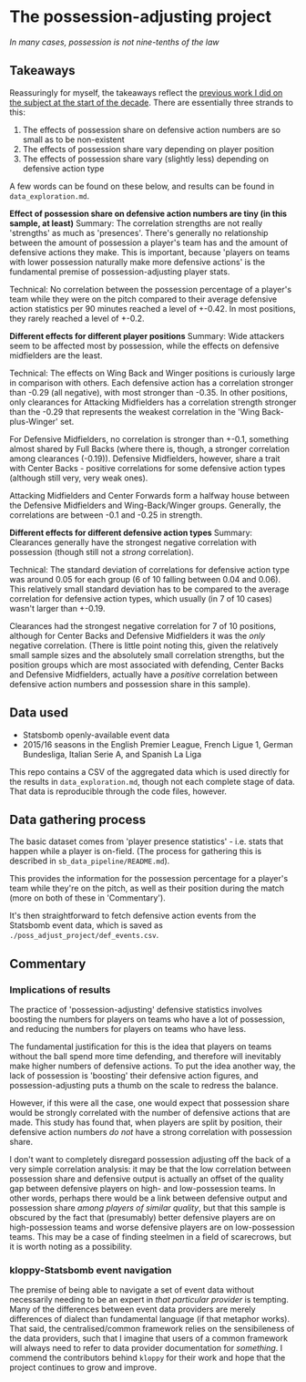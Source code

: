 # The possession-adjusting project

_In many cases, possession is not nine-tenths of the law_

## Takeaways

Reassuringly for myself, the takeaways reflect the [previous work I did on the subject at the start of the decade](https://www.getgoalsideanalytics.com/duels-position-possession-adjusting/). There are essentially three strands to this:

1. The effects of possession share on defensive action numbers are so small as to be non-existent
2. The effects of possession share vary depending on player position
3. The effects of possession share vary (slightly less) depending on defensive action type

A few words can be found on these below, and results can be found in `data_exploration.md`.

**Effect of possession share on defensive action numbers are tiny (in this sample, at least)**
Summary: The correlation strengths are not really 'strengths' as much as 'presences'. There's generally no relationship between the amount of possession a player's team has and the amount of defensive actions they make. This is important, because 'players on teams with lower possession naturally make more defensive actions' is the fundamental premise of possession-adjusting player stats.

Technical: No correlation between the possession percentage of a player's team while they were on the pitch compared to their average defensive action statistics per 90 minutes reached a level of +-0.42. In most positions, they rarely reached a level of +-0.2.

**Different effects for different player positions**
Summary: Wide attackers seem to be affected most by possession, while the effects on defensive midfielders are the least.

Technical: The effects on Wing Back and Winger positions is curiously large in comparison with others. Each defensive action has a correlation stronger than -0.29 (all negative), with most stronger than -0.35. In other positions, only clearances for Attacking Midfielders has a correlation strength stronger than the -0.29 that represents the weakest correlation in the 'Wing Back-plus-Winger' set.

For Defensive Midfielders, no correlation is stronger than +-0.1, something almost shared by Full Backs (where there is, though, a stronger correlation among clearances (-0.19)). Defensive Midfielders, however, share a trait with Center Backs - positive correlations for some defensive action types (although still very, very weak ones).

Attacking Midfielders and Center Forwards form a halfway house between the Defensive Midfielders and Wing-Back/Winger groups. Generally, the correlations are between -0.1 and -0.25 in strength.

**Different effects for different defensive action types**
Summary: Clearances generally have the strongest negative correlation with possession (though still not a _strong_ correlation).

Technical: The standard deviation of correlations for defensive action type was around 0.05 for each group (6 of 10 falling between 0.04 and 0.06). This relatively small standard deviation has to be compared to the average correlation for defensive action types, which usually (in 7 of 10 cases) wasn't larger than +-0.19.

Clearances had the strongest negative correlation for 7 of 10 positions, although for Center Backs and Defensive Midfielders it was the _only_ negative correlation. (There is little point noting this, given the relatively small sample sizes and the absolutely small correlation strengths, but the position groups which are most associated with defending, Center Backs and Defensive Midfielders, actually have a _positive_ correlation between defensive action numbers and possession share in this sample).

## Data used

- Statsbomb openly-available event data
- 2015/16 seasons in the English Premier League, French Ligue 1, German Bundesliga, Italian Serie A, and Spanish La Liga

This repo contains a CSV of the aggregated data which is used directly for the results in `data_exploration.md`, though not each complete stage of data. That data is reproducible through the code files, however.

## Data gathering process

The basic dataset comes from 'player presence statistics' - i.e. stats that happen while a player is on-field. (The process for gathering this is described in `sb_data_pipeline/README.md`).

This provides the information for the possession percentage for a player's team while they're on the pitch, as well as their position during the match (more on both of these in 'Commentary').

It's then straightforward to fetch defensive action events from the Statsbomb event data, which is saved as `./poss_adjust_project/def_events.csv`.

## Commentary

### Implications of results

The practice of 'possession-adjusting' defensive statistics involves boosting the numbers for players on teams who have a lot of possession, and reducing the numbers for players on teams who have less.

The fundamental justification for this is the idea that players on teams without the ball spend more time defending, and therefore will inevitably make higher numbers of defensive actions. To put the idea another way, the lack of possession is 'boosting' their defensive action figures, and possession-adjusting puts a thumb on the scale to redress the balance.

However, if this were all the case, one would expect that possession share would be strongly correlated with the number of defensive actions that are made. This study has found that, when players are split by position, their defensive action numbers _do not_ have a strong correlation with possession share.

I don't want to completely disregard possession adjusting off the back of a very simple correlation analysis: it may be that the low correlation between possession share and defensive output is actually an offset of the quality gap between defensive players on high- and low-possession teams. In other words, perhaps there would be a link between defensive output and possession share _among players of similar quality_, but that this sample is obscured by the fact that (presumably) better defensive players are on high-possession teams and worse defensive players are on low-possession teams. This may be a case of finding steelmen in a field of scarecrows, but it is worth noting as a possibility.

### kloppy-Statsbomb event navigation

The premise of being able to navigate a set of event data without necessarily needing to be an expert in _that particular provider_ is tempting. Many of the differences between event data providers are merely differences of dialect than fundamental language (if that metaphor works). That said, the centralised/common framework relies on the sensibileness of the data providers, such that I imagine that users of a common framework will always need to refer to data provider documentation for _something_. I commend the contributors behind `kloppy` for their work and hope that the project continues to grow and improve.

